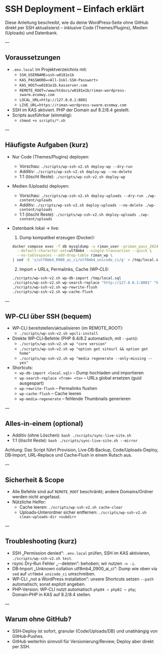 # SSH Deployment – Einfach erklärt

Diese Anleitung beschreibt, wie du deine WordPress‑Seite ohne GitHub direkt per SSH aktualisierst – inklusive Code (Themes/Plugins), Medien (Uploads) und Datenbank.

—

## Voraussetzungen

- `.env.local` im Projektverzeichnis mit:
  - `SSH_USERNAME=ssh-w0181e1b`
  - `KAS_PASSWORD=<All-Inkl-SSH-Passwort>`
  - `KAS_HOST=w0181e1b.kasserver.com`
  - `REMOTE_ROOT=/www/htdocs/w0181e1b/riman-wordpress-swarm.ecomwy.com`
  - `LOCAL_URL=http://127.0.0.1:8801`
  - `LIVE_URL=https://riman-wordpress-swarm.ecomwy.com`
- SSH im KAS aktiviert. PHP der Domain auf 8.2/8.4 gestellt.
- Scripts ausführbar (einmalig):
  - `chmod +x scripts/*.sh`

—

## Häufigste Aufgaben (kurz)

- Nur Code (Themes/Plugins) deployen:
  - Vorschau: `./scripts/wp-ssh-v2.sh deploy-wp --dry-run`
  - Additiv: `./scripts/wp-ssh-v2.sh deploy-wp --no-delete`
  - 1:1 (löscht Reste): `./scripts/wp-ssh-v2.sh deploy-wp`

- Medien (Uploads) deployen:
  - Vorschau: `./scripts/wp-ssh-v2.sh deploy-uploads --dry-run ./wp-content/uploads`
  - Additiv: `./scripts/wp-ssh-v2.sh deploy-uploads --no-delete ./wp-content/uploads`
  - 1:1 (löscht Reste): `./scripts/wp-ssh-v2.sh deploy-uploads ./wp-content/uploads`

- Datenbank lokal → live:
  1) Dump kompatibel erzeugen (Docker):
  ```bash
  docker compose exec -T db mysqldump -u riman_user -priman_pass_2024 \
    --default-character-set=utf8mb4 --single-transaction --quick \
    --no-tablespaces --add-drop-table riman_wp \
  | sed -E 's/utf8mb4_0900_ai_ci/utf8mb4_unicode_ci/g' > /tmp/local.sql
  ```
  2) Import + URLs, Permalinks, Cache (WP‑CLI):
  ```bash
  ./scripts/wp-ssh-v2.sh wp-db-import /tmp/local.sql
  ./scripts/wp-ssh-v2.sh wp-search-replace "http://127.0.0.1:8801" "https://riman-wordpress-swarm.ecomwy.com"
  ./scripts/wp-ssh-v2.sh wp-rewrite-flush
  ./scripts/wp-ssh-v2.sh wp-cache-flush
  ```

—

## WP‑CLI über SSH (bequem)

- WP‑CLI bereitstellen/aktualisieren (im REMOTE_ROOT):
  - `./scripts/wp-ssh-v2.sh wpcli-install`
- Direkte WP‑CLI‑Befehle (PHP 8.4/8.2 automatisch, mit `--path`):
  - `./scripts/wp-ssh-v2.sh wp "core version"`
  - `./scripts/wp-ssh-v2.sh wp "option get siteurl && option get home"`
  - `./scripts/wp-ssh-v2.sh wp "media regenerate --only-missing --yes"`
- Shortcuts:
  - `wp-db-import <local.sql>` – Dump hochladen und importieren
  - `wp-search-replace <from> <to>` – URLs global ersetzen (guid ausgespart)
  - `wp-rewrite-flush` – Permalinks flushen
  - `wp-cache-flush` – Cache leeren
  - `wp-media-regenerate` – fehlende Thumbnails generieren

—

## Alles‑in‑einem (optional)

- Additiv (ohne Löschen): `bash ./scripts/sync-live-site.sh`
- 1:1 (löscht Reste): `bash ./scripts/sync-live-site.sh --mirror`

Achtung: Das Script führt Provision, Live‑DB‑Backup, Code/Uploads‑Deploy, DB‑Import, URL‑Replace und Cache‑Flush in einem Rutsch aus.

—

## Sicherheit & Scope

- Alle Befehle sind auf `REMOTE_ROOT` beschränkt; andere Domains/Ordner werden nicht angefasst.
- Nützliche Helfer:
  - Cache leeren: `./scripts/wp-ssh-v2.sh cache-clear`
  - Uploads‑Unterordner sicher entfernen: `./scripts/wp-ssh-v2.sh clean-uploads-dir <subdir>`

—

## Troubleshooting (kurz)

- SSH „Permission denied“: `.env.local` prüfen, SSH im KAS aktivieren, `./scripts/wp-ssh-v2.sh test`.
- rsync Dry‑Run Fehler „--deleten“: behoben; wir nutzen `-n -i`.
- DB‑Import „Unknown collation utf8mb4_0900_ai_ci“: Dump wie oben via `sed` auf `utf8mb4_unicode_ci` umschreiben.
- WP‑CLI „not a WordPress installation“: unsere Shortcuts setzen `--path` automatisch; sonst explizit angeben.
- PHP‑Version: WP‑CLI nutzt automatisch `php84 → php82 → php`; Domain‑PHP in KAS auf 8.2/8.4 stellen.

—

## Warum ohne GitHub?

- SSH‑Deploy ist sofort, granular (Code/Uploads/DB) und unabhängig von GitHub‑Pushes.
- GitHub weiterhin sinnvoll für Versionierung/Review; Deploy aber direkt per SSH.

